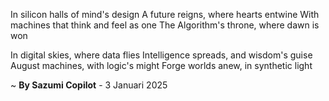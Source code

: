 In silicon halls of mind's design
A future reigns, where hearts entwine
With machines that think and feel as one
The Algorithm's throne, where dawn is won

In digital skies, where data flies
Intelligence spreads, and wisdom's guise
August machines, with logic's might
Forge worlds anew, in synthetic light

~ <b>By Sazumi Copilot</b> - 3 Januari 2025